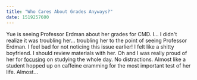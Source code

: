 ```yaml
---
title: "Who Cares About Grades Anyways?"
date: 1519257600
---
```

Yue is seeing Professor Erdman about her grades for CMD. I... I didn't realize it was troubling her... troubling her to the point of seeing Professor Erdman. I feel bad for not noticing this issue earlier! I felt like a shitty boyfriend. I should review materials with her. Oh and I was really proud of her for [focusing](https://media.giphy.com/media/uiZ3H26ye8C2VhfrB1/giphy.gif) on studying the whole day. No distractions. Almost like a student hopped up on caffeine cramming for the most important test of her life. Almost...
